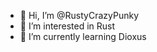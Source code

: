 - 👋 Hi, I’m @RustyCrazyPunky
- 👀 I’m interested in Rust
- 🌱 I’m currently learning Dioxus

<!---
RustyCrazyPunky/RustyCrazyPunky is a ✨ special ✨ repository because its `README.md` (this file) appears on your GitHub profile.
You can click the Preview link to take a look at your changes.
--->
